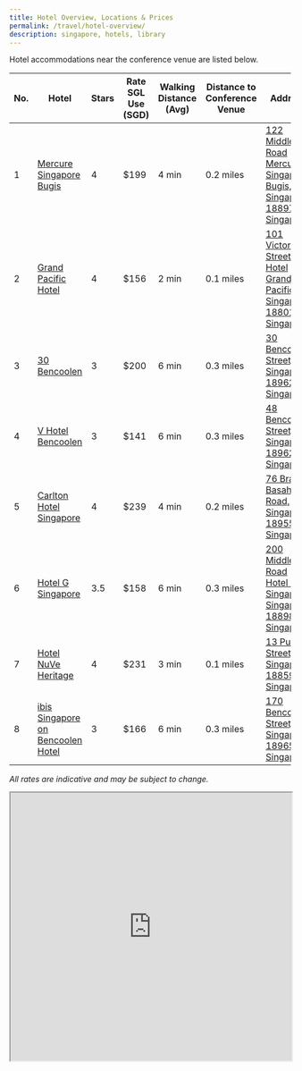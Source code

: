 ```yaml
---
title: Hotel Overview, Locations & Prices
permalink: /travel/hotel-overview/
description: singapore, hotels, library
---
```

Hotel accommodations near the conference venue are listed below.


| No. | Hotel | Stars | Rate SGL Use (SGD) | Walking Distance (Avg) | Distance to Conference Venue | Address |
| -------- | -------- | -------- | -------- | -------- | -------- | -------- |
| 1     | [Mercure Singapore Bugis](https://www.mercure-singapore-bugis.com)     | 4     | $199     | 4 min     | 0.2 miles      | [122 Middle Road Mercure Singapore Bugis, Singapore 188973, Singapore](https://www.google.com/maps/place/Mercure+Singapore+Bugis/@1.2996894,103.8486293,17z/data=!3m2!4b1!5s0x31da19bacd96688d:0x808a8be5301860aa!4m8!3m7!1s0x31da19bb220c7639:0xfc3a31ade85ea4bb!5m2!4m1!1i2!8m2!3d1.299684!4d103.853114)     |
| 2     | [Grand Pacific Hotel](https://www.hotelgrandpacific.com.sg)     | 4     | $156     | 2 min     | 0.1 miles     | [101 Victoria Street Hotel Grand Pacific, Singapore 188018, Singapore](https://www.google.com/maps/place/Hotel+Grand+Pacific/@1.2974054,103.8506113,17z/data=!3m1!5s0x31da19bb28b09fd1:0x14b448be6d43504d!4m8!3m7!1s0x31da19a4e9f1ed83:0xb46964336845a2a6!5m2!4m1!1i2!8m2!3d1.2974!4d103.8528)     |
| 3     | [30 Bencoolen](https://www.30bencoolen.com.sg)     | 3     | $200     | 6 min     | 0.3 miles      | [30 Bencoolen Street, Singapore 189621, Singapore](https://www.google.com/maps/place/30+Bencoolen/@1.2986095,103.8480921,17z/data=!3m2!4b1!5s0x31da19bca8570085:0xe299d027ff4fd4b1!4m8!3m7!1s0x31da19bca9d5eb6f:0xabbcffcae7e6811c!5m2!4m1!1i2!8m2!3d1.2986041!4d103.8502808)     |
| 4     | [V Hotel Bencoolen](https://vhotel.sg/v-hotel-bencoolen.shtml)     | 3     | $141     | 6 min     | 0.3 miles     | [48 Bencoolen Street, Singapore 189627, Singapore](https://www.google.com/maps/place/V+Hotel+Bencoolen/@1.2986095,103.8480921,17z/data=!3m1!5s0x31da19bca8570085:0xe299d027ff4fd4b1!4m8!3m7!1s0x31da19bca8f905db:0x4b71aaae420c41ea!5m2!4m1!1i2!8m2!3d1.2990651!4d103.8505943)     |
| 5     | [Carlton Hotel Singapore](https://www.carltonhotel.sg)     | 4     | $239     | 4 min     | 0.2 miles     | [76 Bras Basah Road, Singapore 189558, Singapore](https://www.google.com/maps/place/Carlton+Hotel+Singapore/@1.2933546,103.8496889,17.23z/data=!3m1!5s0x31da19a5efab5385:0xd01a6ac0527db8c2!4m13!1m2!2m1!1sCarlton+Hotel+Singapore!3m9!1s0x31da19a45876e5a1:0x38e2c6f5d75da1be!5m2!4m1!1i2!8m2!3d1.2960301!4d103.8527419!15sChdDYXJsdG9uIEhvdGVsIFNpbmdhcG9yZVoZIhdjYXJsdG9uIGhvdGVsIHNpbmdhcG9yZZIBBWhvdGVs4AEA!16s%2Fg%2F1tk6mvp7)     |
| 6     | [Hotel G Singapore](https://www.hotels-g.com/singapore/)     | 3.5     | $158     | 6 min     | 0.3 miles     | [200 Middle Road Hotel G Singapore, Singapore 188980, Singapore](https://www.google.com/maps/place/Hotel+G+Singapore/@1.3009815,103.8493377,17z/data=!3m2!4b1!5s0x31da19bb9db8e0cb:0xd55ab2239fb7a6e6!4m8!3m7!1s0x31da19bb7807cba3:0x63889ba5064d48c9!5m2!4m1!1i2!8m2!3d1.3009761!4d103.8515264)     |
| 7     | [Hotel NuVe Heritage](http://www.hotelnuveheritage.com)     | 4     | $231     | 3 min     | 0.1 miles     | [13 Purvis Street, Singapore 188592, Singapore](https://www.google.com/maps/place/Hotel+NuVe+Heritage,+City+Hall/@1.2964786,103.853112,17z/data=!3m1!4b1!4m8!3m7!1s0x31da19a572368acd:0x65ec20d58b5dae34!5m2!4m1!1i2!8m2!3d1.2964746!4d103.8553018)     |
| 8     | [ibis Singapore on Bencoolen Hotel](https://all.accor.com/hotel/6657/index.en.shtml)     | 3     | $166     | 6 min     | 0.3 miles     | [170 Bencoolen Street, Singapore 189657 Singapore](https://www.google.com/maps/place/ibis+Singapore+on+Bencoolen/@1.3012111,103.8503301,17z/data=!3m2!4b1!5s0x31da19bba45ff099:0x982e9316012fa40b!4m8!3m7!1s0x31da19bba6e345ad:0x5860d34bdd937440!5m2!4m1!1i2!8m2!3d1.3012057!4d103.8525188)     |

_All rates are indicative and may be subject to change._

<iframe src="https://www.google.com/maps/d/u/0/embed?mid=1h5hYz9g-uKFuhL_CU9hjJrdWRBun0Y8&ehbc=2E312F" width="100%" height="480"></iframe>